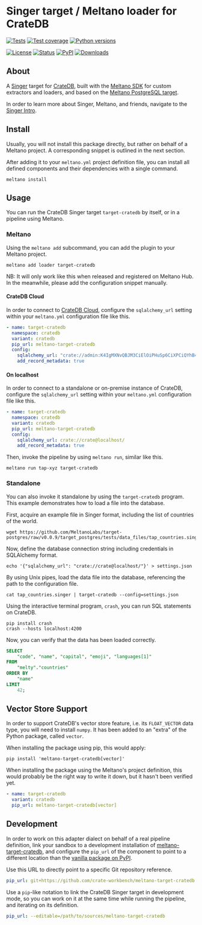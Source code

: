 # Singer target / Meltano loader for CrateDB

[![Tests](https://github.com/crate-workbench/meltano-target-cratedb/actions/workflows/main.yml/badge.svg)](https://github.com/crate-workbench/meltano-target-cratedb/actions/workflows/main.yml)
[![Test coverage](https://img.shields.io/codecov/c/gh/crate-workbench/meltano-target-cratedb.svg)](https://codecov.io/gh/crate-workbench/meltano-target-cratedb/)
[![Python versions](https://img.shields.io/pypi/pyversions/meltano-target-cratedb.svg)](https://pypi.org/project/meltano-target-cratedb/)

[![License](https://img.shields.io/github/license/crate-workbench/meltano-target-cratedb.svg)](https://github.com/crate-workbench/meltano-target-cratedb/blob/main/LICENSE)
[![Status](https://img.shields.io/pypi/status/meltano-target-cratedb.svg)](https://pypi.org/project/meltano-target-cratedb/)
[![PyPI](https://img.shields.io/pypi/v/meltano-target-cratedb.svg)](https://pypi.org/project/meltano-target-cratedb/)
[![Downloads](https://pepy.tech/badge/meltano-target-cratedb/month)](https://pepy.tech/project/meltano-target-cratedb/)


## About

A [Singer] target for [CrateDB], built with the [Meltano SDK] for custom extractors
and loaders, and based on the [Meltano PostgreSQL target].

In order to learn more about Singer, Meltano, and friends, navigate to the
[Singer Intro](./docs/singer-intro.md).


## Install

Usually, you will not install this package directly, but rather on behalf
of a Meltano project. A corresponding snippet is outlined in the next section.

After adding it to your `meltano.yml` project definition file, you can install
all defined components and their dependencies with a single command.
```
meltano install
```


## Usage

You can run the CrateDB Singer target `target-cratedb` by itself, or
in a pipeline using Meltano.

### Meltano

Using the `meltano add` subcommand, you can add the plugin to your
Meltano project.
```shell
meltano add loader target-cratedb
```
NB: It will only work like this when released and registered on Meltano Hub.
    In the meanwhile, please add the configuration snippet manually.


#### CrateDB Cloud

In order to connect to [CrateDB Cloud], configure the `sqlalchemy_url` setting
within your `meltano.yml` configuration file like this.
```yaml
- name: target-cratedb
  namespace: cratedb
  variant: cratedb
  pip_url: meltano-target-cratedb
  config:
    sqlalchemy_url: "crate://admin:K4IgMXNvQBJM3CiElOiPHuSp6CiXPCiQYhB4I9dLccVHGvvvitPSYr1vTpt4@example.aks1.westeurope.azure.cratedb.net:4200?ssl=true"}
    add_record_metadata: true
```


#### On localhost
In order to connect to a standalone or on-premise instance of CrateDB, configure
the `sqlalchemy_url` setting within your `meltano.yml` configuration file like this.
```yaml
- name: target-cratedb
  namespace: cratedb
  variant: cratedb
  pip_url: meltano-target-cratedb
  config:
    sqlalchemy_url: crate://crate@localhost/
    add_record_metadata: true
```

Then, invoke the pipeline by using `meltano run`, similar like this.
```shell
meltano run tap-xyz target-cratedb
```

### Standalone

You can also invoke it standalone by using the `target-cratedb` program.
This example demonstrates how to load a file into the database.

First, acquire an example file in Singer format, including the list of
countries of the world.
```shell
wget https://github.com/MeltanoLabs/target-postgres/raw/v0.0.9/target_postgres/tests/data_files/tap_countries.singer
```

Now, define the database connection string including credentials in
SQLAlchemy format.
```shell
echo '{"sqlalchemy_url": "crate://crate@localhost/"}' > settings.json
```

By using Unix pipes, load the data file into the database, referencing
the path to the configuration file.
```shell
cat tap_countries.singer | target-cratedb --config=settings.json
```

Using the interactive terminal program, `crash`, you can run SQL
statements on CrateDB.
```shell
pip install crash
crash --hosts localhost:4200
```

Now, you can verify that the data has been loaded correctly.
```sql
SELECT
    "code", "name", "capital", "emoji", "languages[1]"
FROM
    "melty"."countries"
ORDER BY
    "name"
LIMIT
    42;
```


## Vector Store Support

In order to support CrateDB's vector store feature, i.e. its `FLOAT_VECTOR`
data type, you will need to install `numpy`. It has been added to an "extra"
of the Python package, called `vector`.

When installing the package using pip, this would apply:
```
pip install 'meltano-target-cratedb[vector]'
```

When installing the package using the Meltano's project definition, this
would probably be the right way to write it down, but it hasn't been verified
yet.
```yaml
- name: target-cratedb
  variant: cratedb
  pip_url: meltano-target-cratedb[vector]
```


## Development

In order to work on this adapter dialect on behalf of a real pipeline definition,
link your sandbox to a development installation of [meltano-target-cratedb], and
configure the `pip_url` of the component to point to a different location than the
[vanilla package on PyPI].

Use this URL to directly point to a specific Git repository reference.
```yaml
pip_url: git+https://github.com/crate-workbench/meltano-target-cratedb.git@main
```

Use a `pip`-like notation to link the CrateDB Singer target in development mode,
so you can work on it at the same time while running the pipeline, and iterating
on its definition.
```yaml
pip_url: --editable=/path/to/sources/meltano-target-cratedb
```


[Apache Lucene]: https://lucene.apache.org/
[connectors]: https://hub.meltano.com/
[CrateDB]: https://cratedb.com/product
[CrateDB Cloud]: https://console.cratedb.cloud/
[ELT]: https://en.wikipedia.org/wiki/Extract,_load,_transform
[ETL]: https://en.wikipedia.org/wiki/Extract,_transform,_load
[Meltano]: https://meltano.com/
[meltano | Hub]: https://hub.meltano.com/
[Meltano SDK]: https://github.com/meltano/sdk
[Meltano PostgreSQL target]: https://pypi.org/project/meltanolabs-target-postgres/
[meltano-target-cratedb]: https://github.com/crate-workbench/meltano-target-cratedb
[Singer]: https://www.singer.io/
[Singer Spec]: https://hub.meltano.com/singer/spec/
[PipelineWise]: https://transferwise.github.io/pipelinewise/
[PipelineWise Taps]: https://transferwise.github.io/pipelinewise/user_guide/yaml_config.html
[SQLAlchemy]: https://www.sqlalchemy.org/
[vanilla package on PyPI]: https://pypi.org/project/meltano-target-cratedb/
